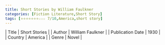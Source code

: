 ```yaml
---
title: Short Stories by William Faulkner
categories: [Fiction Literature,Short Story]
tags: [⭐⭐⭐⭐⭐⭐⭐☆☆☆ 7/10,America,short story]
---
```

        
| Title | Short Stories  |
| Author |  William Faulkner  |
| Publication Date | 1930   |
| Country | America |
| Genre | Novel  |
        